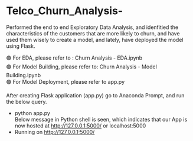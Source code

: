 # Telco_Churn_Analysis-

Performed the end to end Exploratory Data Analysis, and idenfitied the characteristics of the customers that are more likely to churn, and have used them wisely to create a model, and lately, have deployed the model using Flask.

🟢 For EDA, please refer to : Churn Analysis - EDA.ipynb <br/>
🟢 For Model Building, please refer to: Churn Analysis - Model Building.ipynb <br/>
🟢 For Model Deployment, please refer to app.py <br/>

After creating Flask application (app.py) go to Anaconda Prompt, and run the below query.
* python app.py <br/>
Below message in Python shell is seen, which indicates that our App is now hosted at http://127.0.0.1:5000/ or localhost:5000
* Running on http://127.0.0.1:5000/
